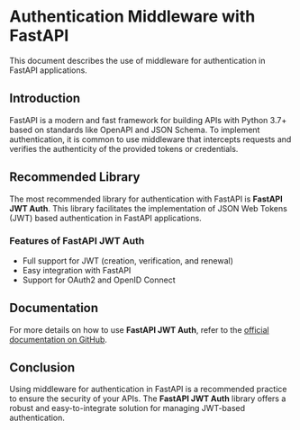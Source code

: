 # Authentication Middleware with FastAPI

This document describes the use of middleware for authentication in FastAPI applications.

## Introduction

FastAPI is a modern and fast framework for building APIs with Python 3.7+ based on standards like OpenAPI and JSON Schema. To implement authentication, it is common to use middleware that intercepts requests and verifies the authenticity of the provided tokens or credentials.

## Recommended Library

The most recommended library for authentication with FastAPI is **FastAPI JWT Auth**. This library facilitates the implementation of JSON Web Tokens (JWT) based authentication in FastAPI applications.

### Features of FastAPI JWT Auth

- Full support for JWT (creation, verification, and renewal)
- Easy integration with FastAPI
- Support for OAuth2 and OpenID Connect

## Documentation

For more details on how to use **FastAPI JWT Auth**, refer to the [official documentation on GitHub](https://github.com/IndominusByte/fastapi-jwt-auth).

## Conclusion

Using middleware for authentication in FastAPI is a recommended practice to ensure the security of your APIs. The **FastAPI JWT Auth** library offers a robust and easy-to-integrate solution for managing JWT-based authentication.
